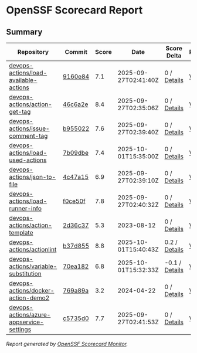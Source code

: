 # OpenSSF Scorecard Report

## Summary

| Repository | Commit | Score | Date | Score Delta | Report | StepSecurity |
| -- | -- | -- | -- | -- | -- | -- |
| [devops-actions/load-available-actions](https://github.com/devops-actions/load-available-actions) | [9160e84](https://github.com/devops-actions/load-available-actions/commit/9160e8412e3b861ed276d9ae544502ef3be0a199) | 7.1 | 2025-09-27T02:41:40Z | 0 / [Details](https://ossf.github.io/scorecard-visualizer/#/projects/github.com/devops-actions/load-available-actions/compare/41265497dbe6239374f57ea534bedd28c5b6255b/9160e8412e3b861ed276d9ae544502ef3be0a199) | [View](https://ossf.github.io/scorecard-visualizer/#/projects/github.com/devops-actions/load-available-actions/commit/9160e8412e3b861ed276d9ae544502ef3be0a199) | [Fix it](https://app.stepsecurity.io/securerepo?repo=devops-actions/load-available-actions) |
| [devops-actions/action-get-tag](https://github.com/devops-actions/action-get-tag) | [46c6a2e](https://github.com/devops-actions/action-get-tag/commit/46c6a2e967a2a5a81690ae3aae0a4cc9a23090cd) | 8.4 | 2025-09-27T02:35:06Z | 0 / [Details](https://ossf.github.io/scorecard-visualizer/#/projects/github.com/devops-actions/action-get-tag/compare/8bbef881324aa60f826b2760ff66341cabcd61fb/46c6a2e967a2a5a81690ae3aae0a4cc9a23090cd) | [View](https://ossf.github.io/scorecard-visualizer/#/projects/github.com/devops-actions/action-get-tag/commit/46c6a2e967a2a5a81690ae3aae0a4cc9a23090cd) | [Fix it](https://app.stepsecurity.io/securerepo?repo=devops-actions/action-get-tag) |
| [devops-actions/issue-comment-tag](https://github.com/devops-actions/issue-comment-tag) | [b955022](https://github.com/devops-actions/issue-comment-tag/commit/b9550222f7402323dd3a0cf35f77d64cd1a1dc4b) | 7.6 | 2025-09-27T02:39:40Z | 0 / [Details](https://ossf.github.io/scorecard-visualizer/#/projects/github.com/devops-actions/issue-comment-tag/compare/b9550222f7402323dd3a0cf35f77d64cd1a1dc4b/b9550222f7402323dd3a0cf35f77d64cd1a1dc4b) | [View](https://ossf.github.io/scorecard-visualizer/#/projects/github.com/devops-actions/issue-comment-tag/commit/b9550222f7402323dd3a0cf35f77d64cd1a1dc4b) | [Fix it](https://app.stepsecurity.io/securerepo?repo=devops-actions/issue-comment-tag) |
| [devops-actions/load-used-actions](https://github.com/devops-actions/load-used-actions) | [7b09dbe](https://github.com/devops-actions/load-used-actions/commit/7b09dbe2b291d7c93c00bad66ca8042f6eee5242) | 7.4 | 2025-10-01T15:35:00Z | 0 / [Details](https://ossf.github.io/scorecard-visualizer/#/projects/github.com/devops-actions/load-used-actions/compare/0e1d4b0b86bac168954942bae6d6eb64977d019d/7b09dbe2b291d7c93c00bad66ca8042f6eee5242) | [View](https://ossf.github.io/scorecard-visualizer/#/projects/github.com/devops-actions/load-used-actions/commit/7b09dbe2b291d7c93c00bad66ca8042f6eee5242) | [Fix it](https://app.stepsecurity.io/securerepo?repo=devops-actions/load-used-actions) |
| [devops-actions/json-to-file](https://github.com/devops-actions/json-to-file) | [4c47a15](https://github.com/devops-actions/json-to-file/commit/4c47a1583f4fe0fbe302f79e61863f1e858e8d8f) | 6.9 | 2025-09-27T02:39:10Z | 0 / [Details](https://ossf.github.io/scorecard-visualizer/#/projects/github.com/devops-actions/json-to-file/compare/4c47a1583f4fe0fbe302f79e61863f1e858e8d8f/4c47a1583f4fe0fbe302f79e61863f1e858e8d8f) | [View](https://ossf.github.io/scorecard-visualizer/#/projects/github.com/devops-actions/json-to-file/commit/4c47a1583f4fe0fbe302f79e61863f1e858e8d8f) | [Fix it](https://app.stepsecurity.io/securerepo?repo=devops-actions/json-to-file) |
| [devops-actions/load-runner-info](https://github.com/devops-actions/load-runner-info) | [f0ce50f](https://github.com/devops-actions/load-runner-info/commit/f0ce50f5d1732e88968ad2eb369b17cf3aad7ec1) | 7.8 | 2025-09-27T02:40:32Z | 0 / [Details](https://ossf.github.io/scorecard-visualizer/#/projects/github.com/devops-actions/load-runner-info/compare/f0ce50f5d1732e88968ad2eb369b17cf3aad7ec1/f0ce50f5d1732e88968ad2eb369b17cf3aad7ec1) | [View](https://ossf.github.io/scorecard-visualizer/#/projects/github.com/devops-actions/load-runner-info/commit/f0ce50f5d1732e88968ad2eb369b17cf3aad7ec1) | [Fix it](https://app.stepsecurity.io/securerepo?repo=devops-actions/load-runner-info) |
| [devops-actions/action-template](https://github.com/devops-actions/action-template) | [2d36c37](https://github.com/devops-actions/action-template/commit/2d36c375d37dfe4b9bd08bacb5bae3728b201d2f) | 5.3 | 2023-08-12 | 0 / [Details](https://ossf.github.io/scorecard-visualizer/#/projects/github.com/devops-actions/action-template/compare/2d36c375d37dfe4b9bd08bacb5bae3728b201d2f/2d36c375d37dfe4b9bd08bacb5bae3728b201d2f) | [View](https://ossf.github.io/scorecard-visualizer/#/projects/github.com/devops-actions/action-template/commit/2d36c375d37dfe4b9bd08bacb5bae3728b201d2f) | [Fix it](https://app.stepsecurity.io/securerepo?repo=devops-actions/action-template) |
| [devops-actions/actionlint](https://github.com/devops-actions/actionlint) | [b37d855](https://github.com/devops-actions/actionlint/commit/b37d855189cbf964ffe5a3b0cdd788de6eee3a55) | 8.8 | 2025-10-01T15:40:43Z | 0.2 / [Details](https://ossf.github.io/scorecard-visualizer/#/projects/github.com/devops-actions/actionlint/compare/a923f5da952026eb14d89457776da1f91d5e93a8/b37d855189cbf964ffe5a3b0cdd788de6eee3a55) | [View](https://ossf.github.io/scorecard-visualizer/#/projects/github.com/devops-actions/actionlint/commit/b37d855189cbf964ffe5a3b0cdd788de6eee3a55) | [Fix it](https://app.stepsecurity.io/securerepo?repo=devops-actions/actionlint) |
| [devops-actions/variable-substitution](https://github.com/devops-actions/variable-substitution) | [70ea182](https://github.com/devops-actions/variable-substitution/commit/70ea1824fafc04226beb0504be137f70dc680a2f) | 6.8 | 2025-10-01T15:32:33Z | -0.1 / [Details](https://ossf.github.io/scorecard-visualizer/#/projects/github.com/devops-actions/variable-substitution/compare/a0b06b2e1f3184e43595d05c363467ae40412fa3/70ea1824fafc04226beb0504be137f70dc680a2f) | [View](https://ossf.github.io/scorecard-visualizer/#/projects/github.com/devops-actions/variable-substitution/commit/70ea1824fafc04226beb0504be137f70dc680a2f) | [Fix it](https://app.stepsecurity.io/securerepo?repo=devops-actions/variable-substitution) |
| [devops-actions/docker-action-demo2](https://github.com/devops-actions/docker-action-demo2) | [769a89a](https://github.com/devops-actions/docker-action-demo2/commit/769a89a797cab9d4e9970ab2577d577f35f57656) | 3.2 | 2024-04-22 | 0 / [Details](https://ossf.github.io/scorecard-visualizer/#/projects/github.com/devops-actions/docker-action-demo2/compare/769a89a797cab9d4e9970ab2577d577f35f57656/769a89a797cab9d4e9970ab2577d577f35f57656) | [View](https://ossf.github.io/scorecard-visualizer/#/projects/github.com/devops-actions/docker-action-demo2/commit/769a89a797cab9d4e9970ab2577d577f35f57656) | [Fix it](https://app.stepsecurity.io/securerepo?repo=devops-actions/docker-action-demo2) |
| [devops-actions/azure-appservice-settings](https://github.com/devops-actions/azure-appservice-settings) | [c5735d0](https://github.com/devops-actions/azure-appservice-settings/commit/c5735d0fcf2d64fcb56a6a1d77850e5b018bd0ae) | 7.7 | 2025-09-27T02:41:53Z | 0 / [Details](https://ossf.github.io/scorecard-visualizer/#/projects/github.com/devops-actions/azure-appservice-settings/compare/fc6107de762c3c424e00b14e00d922b4a1c3e0a4/c5735d0fcf2d64fcb56a6a1d77850e5b018bd0ae) | [View](https://ossf.github.io/scorecard-visualizer/#/projects/github.com/devops-actions/azure-appservice-settings/commit/c5735d0fcf2d64fcb56a6a1d77850e5b018bd0ae) | [Fix it](https://app.stepsecurity.io/securerepo?repo=devops-actions/azure-appservice-settings) |

_Report generated by [OpenSSF Scorecard Monitor](https://github.com/ossf/scorecard-monitor)._
